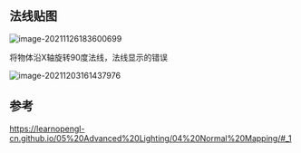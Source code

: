 ## 法线贴图

![image-20211126183600699](LearnOpenGL/B站code/src/Sample/43_normal_mapping/images/image-20211126183600699.png)

将物体沿X轴旋转90度法线，法线显示的错误

![image-20211203161437976](LearnOpenGL/B站code/src/Sample/43_normal_mapping/images/image-20211203161437976.png)

## 参考

https://learnopengl-cn.github.io/05%20Advanced%20Lighting/04%20Normal%20Mapping/#_1
